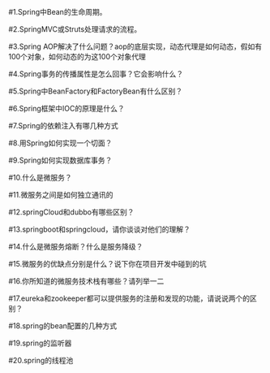 #1.Spring中Bean的生命周期。

#2.SpringMVC或Struts处理请求的流程。

#3.Spring AOP解决了什么问题？aop的底层实现，动态代理是如何动态，假如有100个对象，如何动态的为这100个对象代理

#4.Spring事务的传播属性是怎么回事？它会影响什么？

#5.Spring中BeanFactory和FactoryBean有什么区别？

#6.Spring框架中IOC的原理是什么？

#7.Spring的依赖注入有哪几种方式

#8.用Spring如何实现一个切面？

#9.Spring如何实现数据库事务？

#10.什么是微服务？

#11.微服务之间是如何独立通讯的

#12.springCloud和dubbo有哪些区别？

#13.springboot和springcloud，请你谈谈对他们的理解？

#14.什么是微服务熔断？什么是服务降级？

#15.微服务的优缺点分别是什么？说下你在项目开发中碰到的坑

#16.你所知道的微服务技术栈有哪些？请列举一二

#17.eureka和zookeeper都可以提供服务的注册和发现的功能，请说说两个的区别？

#18.spring的bean配置的几种方式

#19.spring的监听器

#20.spring的线程池